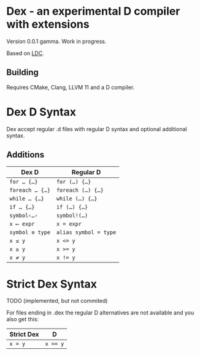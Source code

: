 Dex - an experimental D compiler with extensions
================================================

Version 0.0.1 gamma. Work in progress.

Based on [LDC](https://wiki.dlang.org/LDC).

Building
--------
Requires CMake, Clang, LLVM 11 and a D compiler.


Dex D Syntax
============

Dex accept regular .d files with regular D syntax and optional additional syntax.


Additions
---------

Dex D | Regular D
---|---
`for … {…}`  | `for (…) {…}`
`foreach … {…}`  | `foreach (…) {…}`
`while … {…}`  | `while (…) {…}`
`if … {…}`  | `if (…) {…}`
`symbol‹…›` | `symbol!(…)`
`x ⟵ expr` | `x = expr`
`symbol ≡ type` | `alias symbol = type`
`x ≤ y` | `x <= y`
`x ≥ y` | `x >= y`
`x ≠ y` | `x != y`

Strict Dex Syntax
=================

TODO (implemented, but not commited)

For files ending in .dex the regular D alternatives are not available and you also get this:

Strict Dex |  D
-----------|----
`x = y` | `x == y`
